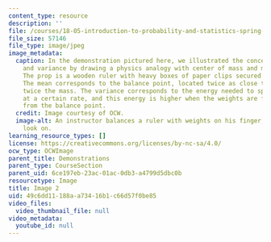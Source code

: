 ```yaml
---
content_type: resource
description: ''
file: /courses/18-05-introduction-to-probability-and-statistics-spring-2014/49c6dd11188aa73416b1c66d57f0be85_gallery5-2.jpg
file_size: 57146
file_type: image/jpeg
image_metadata:
  caption: In the demonstration pictured here, we illustrated the concepts of mean
    and variance by drawing a physics analogy with center of mass and moment of inertia.
    The prop is a wooden ruler with heavy boxes of paper clips secured by rubber bands.
    The mean corresponds to the balance point, located twice as close to the end with
    twice the mass. The variance corresponds to the energy needed to spin the ruler
    at a certain rate, and this energy is higher when the weights are farther out
    from the balance point.
  credit: Image courtesy of OCW.
  image-alt: An instructor balances a ruler with weights on his finger, as students
    look on.
learning_resource_types: []
license: https://creativecommons.org/licenses/by-nc-sa/4.0/
ocw_type: OCWImage
parent_title: Demonstrations
parent_type: CourseSection
parent_uid: 6ce197eb-23ac-01ac-0db3-a4799d5dbc0b
resourcetype: Image
title: Image 2
uid: 49c6dd11-188a-a734-16b1-c66d57f0be85
video_files:
  video_thumbnail_file: null
video_metadata:
  youtube_id: null
---
```

